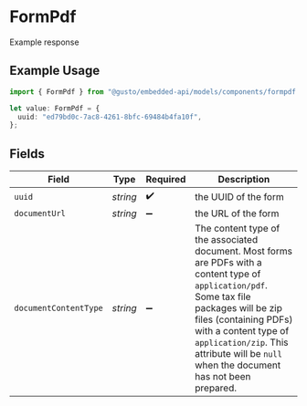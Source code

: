 # FormPdf

Example response

## Example Usage

```typescript
import { FormPdf } from "@gusto/embedded-api/models/components/formpdf.js";

let value: FormPdf = {
  uuid: "ed79bd0c-7ac8-4261-8bfc-69484b4fa10f",
};
```

## Fields

| Field                                                                                                                                                                                                                                                                                  | Type                                                                                                                                                                                                                                                                                   | Required                                                                                                                                                                                                                                                                               | Description                                                                                                                                                                                                                                                                            |
| -------------------------------------------------------------------------------------------------------------------------------------------------------------------------------------------------------------------------------------------------------------------------------------- | -------------------------------------------------------------------------------------------------------------------------------------------------------------------------------------------------------------------------------------------------------------------------------------- | -------------------------------------------------------------------------------------------------------------------------------------------------------------------------------------------------------------------------------------------------------------------------------------- | -------------------------------------------------------------------------------------------------------------------------------------------------------------------------------------------------------------------------------------------------------------------------------------- |
| `uuid`                                                                                                                                                                                                                                                                                 | *string*                                                                                                                                                                                                                                                                               | :heavy_check_mark:                                                                                                                                                                                                                                                                     | the UUID of the form                                                                                                                                                                                                                                                                   |
| `documentUrl`                                                                                                                                                                                                                                                                          | *string*                                                                                                                                                                                                                                                                               | :heavy_minus_sign:                                                                                                                                                                                                                                                                     | the URL of the form                                                                                                                                                                                                                                                                    |
| `documentContentType`                                                                                                                                                                                                                                                                  | *string*                                                                                                                                                                                                                                                                               | :heavy_minus_sign:                                                                                                                                                                                                                                                                     | The content type of the associated document. Most forms are PDFs with a content type of `application/pdf`. Some tax file packages will be zip files (containing PDFs) with a content type of `application/zip`. This attribute will be `null` when the document has not been prepared. |